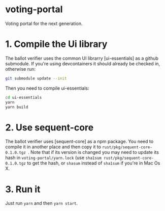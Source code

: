 # voting-portal
Voting portal for the next generation.

# 1. Compile the Ui library

The ballot verifier uses the common UI librarry [ui-essentials] as a github submodule.
If you're using devcontainers it should already be checked in, otherwise run:

```bash
git submodule update --init
```

Then you need to compile ui-essentials:

```bash
cd ui-essentials
yarn
yarn build
```

# 2. Use sequent-core

The ballot verifier uses [sequent-core] as a npm package. You need to compile it in another
place and then copy it to `rust/pkg/sequent-core-0.1.0.tgz `. Note that if its version
is changed you may need to update its hash in `voting-portal/yarn.lock` (use 
`sha1sum rust/pkg/sequent-core-0.1.0.tgz` to get the hash, or `shasum` instead of `sha1sum` if
you're in Mac Os X.

# 3. Run it

Just run `yarn` and then `yarn start`.
